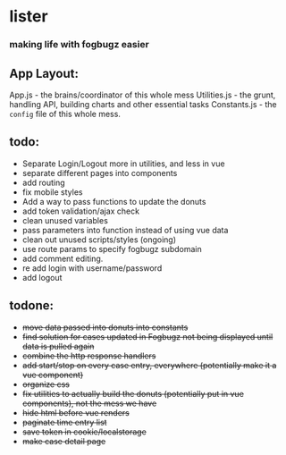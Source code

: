 # lister
### making life with fogbugz easier
## App Layout:
App.js - the brains/coordinator of this whole mess
Utilities.js - the grunt, handling API, building charts and other essential tasks
Constants.js - the `config` file of this whole mess.

## todo:

- Separate Login/Logout more in utilities, and less in vue
- separate different pages into components
- add routing
- fix mobile styles
- Add a way to pass functions to update the donuts
- add token validation/ajax check
- clean unused variables
- pass parameters into function instead of using vue data
- clean out unused scripts/styles (ongoing)
- use route params to specify fogbugz subdomain
- add comment editing.
- re add login with username/password
- add logout

## todone:
- ~~move data passed into donuts into constants~~
- ~~find solution for cases updated in Fogbugz not being displayed until data is pulled again~~
- ~~combine the http response handlers~~
- ~~add start/stop on every case entry, everywhere (potentially make it a vue component)~~
- ~~organize css~~
- ~~fix utilities to actually build the donuts (potentially put in vue components), not the mess we have~~ 
- ~~hide html before vue renders~~
- ~~paginate time entry list~~
- ~~save token in cookie/localstorage~~
- ~~make case detail page~~